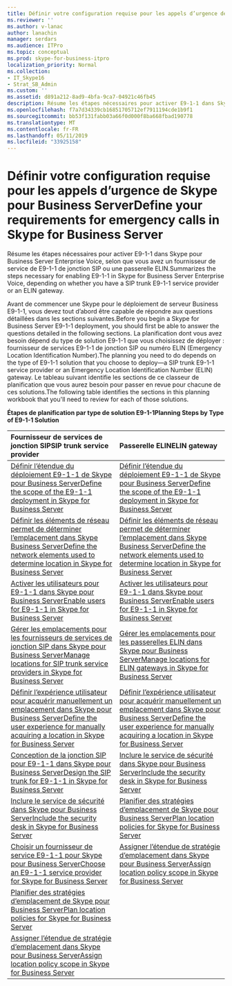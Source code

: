```yaml
---
title: Définir votre configuration requise pour les appels d’urgence de Skype pour Business Server
ms.reviewer: ''
ms.author: v-lanac
author: lanachin
manager: serdars
ms.audience: ITPro
ms.topic: conceptual
ms.prod: skype-for-business-itpro
localization_priority: Normal
ms.collection:
- IT_Skype16
- Strat_SB_Admin
ms.custom: ''
ms.assetid: d891a212-8ad9-4bfa-9ca7-04921c46fb45
description: Résume les étapes nécessaires pour activer E9-1-1 dans Skype pour Business Server Enterprise Voice, selon que vous avez un fournisseur de service de E9-1-1 de jonction SIP ou une passerelle ELIN.
ms.openlocfilehash: f7a7d34339cb16851705712ef7911194cde1b9f1
ms.sourcegitcommit: bb53f131fabb03a66f0d000f8ba668fbad190778
ms.translationtype: MT
ms.contentlocale: fr-FR
ms.lasthandoff: 05/11/2019
ms.locfileid: "33925158"
---
```

# <a name="define-your-requirements-for-emergency-calls-in-skype-for-business-server"></a><span data-ttu-id="655ea-103">Définir votre configuration requise pour les appels d’urgence de Skype pour Business Server</span><span class="sxs-lookup"><span data-stu-id="655ea-103">Define your requirements for emergency calls in Skype for Business Server</span></span>
 
<span data-ttu-id="655ea-104">Résume les étapes nécessaires pour activer E9-1-1 dans Skype pour Business Server Enterprise Voice, selon que vous avez un fournisseur de service de E9-1-1 de jonction SIP ou une passerelle ELIN.</span><span class="sxs-lookup"><span data-stu-id="655ea-104">Summarizes the steps necessary for enabling E9-1-1 in Skype for Business Server Enterprise Voice, depending on whether you have a SIP trunk E9-1-1 service provider or an ELIN gateway.</span></span>
  
<span data-ttu-id="655ea-105">Avant de commencer une Skype pour le déploiement de serveur Business E9-1-1, vous devez tout d’abord être capable de répondre aux questions détaillées dans les sections suivantes.</span><span class="sxs-lookup"><span data-stu-id="655ea-105">Before you begin a Skype for Business Server E9-1-1 deployment, you should first be able to answer the questions detailed in the following sections.</span></span> <span data-ttu-id="655ea-106">La planification dont vous avez besoin dépend du type de solution E9-1-1 que vous choisissez de déployer : fournisseur de services E9-1-1 de jonction SIP ou numéro ELIN (Emergency Location Identification Number).</span><span class="sxs-lookup"><span data-stu-id="655ea-106">The planning you need to do depends on the type of E9-1-1 solution that you choose to deploy—a SIP trunk E9-1-1 service provider or an Emergency Location Identification Number (ELIN) gateway.</span></span> <span data-ttu-id="655ea-107">Le tableau suivant identifie les sections de ce classeur de planification que vous aurez besoin pour passer en revue pour chacune de ces solutions.</span><span class="sxs-lookup"><span data-stu-id="655ea-107">The following table identifies the sections in this planning workbook that you'll need to review for each of those solutions.</span></span>
  
<span data-ttu-id="655ea-108">**Étapes de planification par type de solution E9-1-1**</span><span class="sxs-lookup"><span data-stu-id="655ea-108">**Planning Steps by Type of E9-1-1 Solution**</span></span>

|<span data-ttu-id="655ea-109">**Fournisseur de services de jonction SIP**</span><span class="sxs-lookup"><span data-stu-id="655ea-109">**SIP trunk service provider**</span></span>|<span data-ttu-id="655ea-110">**Passerelle ELIN**</span><span class="sxs-lookup"><span data-stu-id="655ea-110">**ELIN gateway**</span></span>|
|:-----|:-----|
|[<span data-ttu-id="655ea-111">Définir l’étendue du déploiement E9-1-1 de Skype pour Business Server</span><span class="sxs-lookup"><span data-stu-id="655ea-111">Define the scope of the E9-1-1 deployment in Skype for Business Server</span></span>](scope.md) <br/> |[<span data-ttu-id="655ea-112">Définir l’étendue du déploiement E9-1-1 de Skype pour Business Server</span><span class="sxs-lookup"><span data-stu-id="655ea-112">Define the scope of the E9-1-1 deployment in Skype for Business Server</span></span>](scope.md) <br/> |
|[<span data-ttu-id="655ea-113">Définir les éléments de réseau permet de déterminer l’emplacement dans Skype Business Server</span><span class="sxs-lookup"><span data-stu-id="655ea-113">Define the network elements used to determine location in Skype for Business Server</span></span>](network-location.md) <br/> |[<span data-ttu-id="655ea-114">Définir les éléments de réseau permet de déterminer l’emplacement dans Skype Business Server</span><span class="sxs-lookup"><span data-stu-id="655ea-114">Define the network elements used to determine location in Skype for Business Server</span></span>](network-location.md) <br/> |
|[<span data-ttu-id="655ea-115">Activer les utilisateurs pour E9-1-1 dans Skype pour Business Server</span><span class="sxs-lookup"><span data-stu-id="655ea-115">Enable users for E9-1-1 in Skype for Business Server</span></span>](enable-users.md) <br/> |[<span data-ttu-id="655ea-116">Activer les utilisateurs pour E9-1-1 dans Skype pour Business Server</span><span class="sxs-lookup"><span data-stu-id="655ea-116">Enable users for E9-1-1 in Skype for Business Server</span></span>](enable-users.md) <br/> |
|[<span data-ttu-id="655ea-117">Gérer les emplacements pour les fournisseurs de services de jonction SIP dans Skype pour Business Server</span><span class="sxs-lookup"><span data-stu-id="655ea-117">Manage locations for SIP trunk service providers in Skype for Business Server</span></span>](manage-locations.md) <br/> |[<span data-ttu-id="655ea-118">Gérer les emplacements pour les passerelles ELIN dans Skype pour Business Server</span><span class="sxs-lookup"><span data-stu-id="655ea-118">Manage locations for ELIN gateways in Skype for Business Server</span></span>](elin-gateways.md) <br/> |
|[<span data-ttu-id="655ea-119">Définir l’expérience utilisateur pour acquérir manuellement un emplacement dans Skype pour Business Server</span><span class="sxs-lookup"><span data-stu-id="655ea-119">Define the user experience for manually acquiring a location in Skype for Business Server</span></span>](manually-acquiring-a-location.md) <br/> |[<span data-ttu-id="655ea-120">Définir l’expérience utilisateur pour acquérir manuellement un emplacement dans Skype pour Business Server</span><span class="sxs-lookup"><span data-stu-id="655ea-120">Define the user experience for manually acquiring a location in Skype for Business Server</span></span>](manually-acquiring-a-location.md) <br/> |
|[<span data-ttu-id="655ea-121">Conception de la jonction SIP pour E9-1-1 dans Skype pour Business Server</span><span class="sxs-lookup"><span data-stu-id="655ea-121">Design the SIP trunk for E9-1-1 in Skype for Business Server</span></span>](design-the-sip-trunk.md) <br/> |[<span data-ttu-id="655ea-122">Inclure le service de sécurité dans Skype pour Business Server</span><span class="sxs-lookup"><span data-stu-id="655ea-122">Include the security desk in Skype for Business Server</span></span>](security-desk.md) <br/> |
|[<span data-ttu-id="655ea-123">Inclure le service de sécurité dans Skype pour Business Server</span><span class="sxs-lookup"><span data-stu-id="655ea-123">Include the security desk in Skype for Business Server</span></span>](security-desk.md) <br/> |[<span data-ttu-id="655ea-124">Planifier des stratégies d’emplacement de Skype pour Business Server</span><span class="sxs-lookup"><span data-stu-id="655ea-124">Plan location policies for Skype for Business Server</span></span>](location-policies.md) <br/> |
|[<span data-ttu-id="655ea-125">Choisir un fournisseur de service E9-1-1 pour Skype pour Business Server</span><span class="sxs-lookup"><span data-stu-id="655ea-125">Choose an E9-1-1 service provider for Skype for Business Server</span></span>](choose-a-service-provider.md) <br/> |[<span data-ttu-id="655ea-126">Assigner l’étendue de stratégie d’emplacement dans Skype pour Business Server</span><span class="sxs-lookup"><span data-stu-id="655ea-126">Assign location policy scope in Skype for Business Server</span></span>](location-policy-scope.md) <br/> |
|[<span data-ttu-id="655ea-127">Planifier des stratégies d’emplacement de Skype pour Business Server</span><span class="sxs-lookup"><span data-stu-id="655ea-127">Plan location policies for Skype for Business Server</span></span>](location-policies.md) <br/> ||
|[<span data-ttu-id="655ea-128">Assigner l’étendue de stratégie d’emplacement dans Skype pour Business Server</span><span class="sxs-lookup"><span data-stu-id="655ea-128">Assign location policy scope in Skype for Business Server</span></span>](location-policy-scope.md) <br/> ||
   

